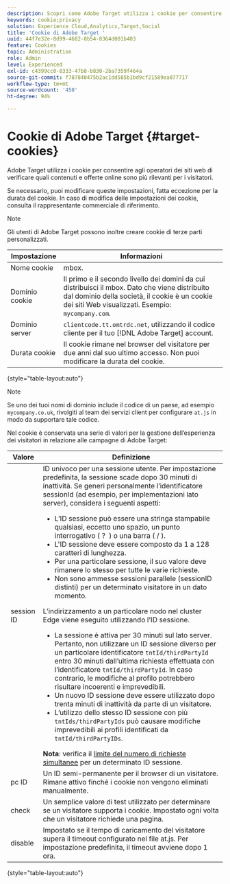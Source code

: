 ```yaml
---
description: Scopri come Adobe Target utilizza i cookie per consentire agli operatori dei siti web di verificare quali contenuti e offerte online sono più rilevanti per i visitatori.
keywords: cookie;privacy
solution: Experience Cloud,Analytics,Target,Social
title: 'Cookie di Adobe Target '
uuid: 44f7e32e-8d99-4682-8b54-8364d001b403
feature: Cookies
topic: Administration
role: Admin
level: Experienced
exl-id: c4399cc0-8333-47b8-b830-2ba7359f464a
source-git-commit: f787840475b2ac1dd585b1bd9cf21589ea077717
workflow-type: tm+mt
source-wordcount: '450'
ht-degree: 94%

---
```


# Cookie di Adobe Target {#target-cookies}

Adobe Target utilizza i cookie per consentire agli operatori dei siti web di verificare quali contenuti e offerte online sono più rilevanti per i visitatori.

Se necessario, puoi modificare queste impostazioni, fatta eccezione per la durata del cookie. In caso di modifica delle impostazioni dei cookie, consulta il rappresentante commerciale di riferimento.

>[!NOTE]
>
>Gli utenti di Adobe Target possono inoltre creare cookie di terze parti personalizzati.

| Impostazione | Informazioni |
| --- | --- |
| Nome cookie | mbox. |
| Dominio cookie | Il primo e il secondo livello dei domini da cui distribuisci il mbox. Dato che viene distribuito dal dominio della società, il cookie è un cookie dei siti Web visualizzati. Esempio: `mycompany.com`. |
| Dominio server | `clientcode.tt.omtrdc.net`, utilizzando il codice cliente per il tuo [!DNL Adobe Target] account. |
| Durata cookie | Il cookie rimane nel browser del visitatore per due anni dal suo ultimo accesso. Non puoi modificare la durata del cookie. |

{style=&quot;table-layout:auto&quot;}

>[!NOTE]
>
>Se uno dei tuoi nomi di dominio include il codice di un paese, ad esempio `mycompany.co.uk`, rivolgiti al team dei servizi client per configurare `at.js` in modo da supportare tale codice.

Nel cookie è conservata una serie di valori per la gestione dell’esperienza dei visitatori in relazione alle campagne di Adobe Target:

| Valore | Definizione |
| --- | --- |
| session ID | ID univoco per una sessione utente. Per impostazione predefinita, la sessione scade dopo 30 minuti di inattività. Se generi personalmente l’identificatore sessionId (ad esempio, per implementazioni lato server), considera i seguenti aspetti:<ul><li>L’ID sessione può essere una stringa stampabile qualsiasi, eccetto uno spazio, un punto interrogativo ( ?  ) o una barra ( / ).</li><li>L&#39;ID sessione deve essere composto da 1 a 128 caratteri di lunghezza.</li><li>Per una particolare sessione, il suo valore deve rimanere lo stesso per tutte le varie richieste.</li><li>Non sono ammesse sessioni parallele (sessionID distinti) per un determinato visitatore in un dato momento.</li></ul>L’indirizzamento a un particolare nodo nel cluster Edge viene eseguito utilizzando l’ID sessione.<ul><li>La sessione è attiva per 30 minuti sul lato server. Pertanto, non utilizzare un ID sessione diverso per un particolare identificatore `tntId/thirdPartyId` entro 30 minuti dall’ultima richiesta effettuata con l’identificatore `tntId/thirdPartyId`. In caso contrario, le modifiche al profilo potrebbero risultare incoerenti e imprevedibili.</li><li>Un nuovo ID sessione deve essere utilizzato dopo trenta minuti di inattività da parte di un visitatore.</li><li>L’utilizzo dello stesso ID sessione con più `tntIds/thirdPartyIds` può causare modifiche imprevedibili ai profili identificati da `tntId/thirdPartyIDs`.</li></ul>**Nota**: verifica il [limite del numero di richieste simultanee](https://experienceleague.adobe.com/docs/target/using/troubleshoot/target-limits.html?lang=it#content-delivery) per un determinato ID sessione. |
| pc ID | Un ID semi-permanente per il browser di un visitatore. Rimane attivo finché i cookie non vengono eliminati manualmente. |
| check | Un semplice valore di test utilizzato per determinare se un visitatore supporta i cookie. Impostato ogni volta che un visitatore richiede una pagina. |
| disable | Impostato se il tempo di caricamento del visitatore supera il timeout configurato nel file at.js. Per impostazione predefinita, il timeout avviene dopo 1 ora. |

{style=&quot;table-layout:auto&quot;}
